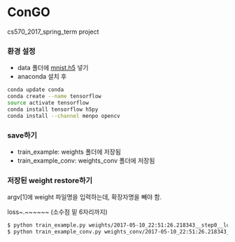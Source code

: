 # ConGO
cs570_2017_spring_term project

### 환경 설정
- data 폴더에 [mnist.h5](https://drive.google.com/open?id=0B3kZyL62Zw6vOUJVUE94R3FjVjQ) 넣기
- anaconda 설치 후
```bash
conda update conda
conda create --name tensorflow
source activate tensorflow
conda install tensorflow h5py
conda install --channel menpo opencv
```

### save하기
- train_example: weights 폴더에 저장됨
- train_example_conv: weights_conv 폴더에 저장됨

### 저장된 weight restore하기
argv[1]에 weight 파일명을 입력하는데, 확장자명을 빼야 함.

loss~.~~~~~~ (소수점 밑 6자리까지)

```bash
$ python train_example.py weights/2017-05-10_22:51:26.218343__step0__loss2839.130859
$ python train_example_conv.py weights_conv/2017-05-10_22:51:26.218343__step0__loss2839.130859
```
